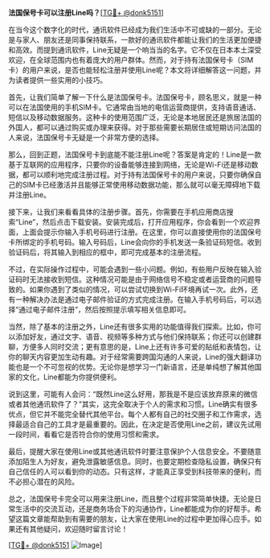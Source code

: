 **法国保号卡可以注册Line吗？**[[TG💪+ @donk5151](https://t.me/s/donk5151)]

在当今这个数字化的时代，通讯软件已经成为我们生活中不可或缺的一部分。无论是与家人、朋友还是同事保持联系，一款好的通讯软件都能让我们的生活更加便捷和高效。而提到通讯软件，Line无疑是一个响当当的名字。它不仅在日本本土深受欢迎，在全球范围内也有着庞大的用户群体。然而，对于持有法国保号卡（SIM卡）的用户来说，是否也能轻松注册并使用Line呢？本文将详细解答这一问题，并为读者提供一些实用的小技巧。

首先，让我们简单了解一下什么是法国保号卡。法国保号卡，顾名思义，就是一种可以在法国使用的手机SIM卡。它通常由当地的电信运营商提供，支持语音通话、短信以及移动数据服务。这种卡的使用范围广泛，无论是本地居民还是旅居法国的外国人，都可以通过购买或办理来获得。对于那些需要长期居住或短期访问法国的人来说，法国保号卡无疑是一个非常方便的选择。

那么，回到正题，法国保号卡到底能不能注册Line呢？答案是肯定的！Line是一款基于互联网的应用程序，只要你的设备能够连接到网络，无论是Wi-Fi还是移动数据，都可以顺利地完成注册过程。对于持有法国保号卡的用户来说，只要你确保自己的SIM卡已经激活并且能够正常使用移动数据功能，那么就可以毫无障碍地下载并注册Line。

接下来，让我们来看看具体的注册步骤。首先，你需要在手机应用商店搜索“Line”，然后点击下载安装。安装完成后，打开应用程序，你会看到一个欢迎界面，上面会提示你输入手机号码进行注册。在这里，你可以直接使用你的法国保号卡所绑定的手机号码。输入号码后，Line会向你的手机发送一条验证码短信。收到验证码后，将其输入到相应的框中，即可完成基本的注册流程。

不过，在实际操作过程中，可能会遇到一些小问题。例如，有些用户反映在输入验证码时无法接收到短信。这种情况可能是由于网络信号不稳定或者运营商的问题导致的。如果你遇到了类似的情况，可以尝试切换到Wi-Fi环境再试一次。此外，还有一种解决办法是通过电子邮件验证的方式完成注册。在输入手机号码后，可以选择“通过电子邮件注册”，然后按照提示填写相关信息即可。

当然，除了基本的注册之外，Line还有很多实用的功能值得我们探索。比如，你可以添加好友，通过文字、语音、视频等多种方式与他们保持联系；你还可以创建群聊，方便多人同时交流；更有意思的是，Line上还有许多可爱的贴纸和表情包，让你的聊天内容更加生动有趣。对于经常需要跨国沟通的人来说，Line的强大翻译功能也是一个不可忽视的优势。无论你是想学习一门新语言，还是单纯想了解其他国家的文化，Line都能为你提供便利。

说到这里，可能有人会问：“既然Line这么好用，那我是不是应该放弃原来的微信或者其他通讯软件了？”其实，这完全取决于个人的需求和习惯。Line确实有很多优点，但它并不能完全替代其他平台。每个人都有自己的社交圈子和工作需求，选择最适合自己的工具才是最重要的。因此，在决定是否使用Line之前，建议先试用一段时间，看看它是否符合你的使用习惯和需求。

最后，提醒大家在使用Line或其他通讯软件时要注意保护个人信息安全。不要随意添加陌生人为好友，避免泄露敏感信息。同时，也要定期检查隐私设置，确保只有自己信任的人可以看到你的动态。只有这样，才能真正享受到科技带来的便利，而不必担心潜在的风险。

总之，法国保号卡完全可以用来注册Line，而且整个过程非常简单快捷。无论是日常生活中的交流互动，还是商务场合下的沟通协作，Line都能成为你的好帮手。希望这篇文章能帮助到有需要的朋友，让大家在使用Line的过程中更加得心应手。如果还有其他疑问，欢迎随时留言讨论！

[[TG💪+ @donk5151](https://t.me/s/donk5151) ![Image](https://i.postimg.cc/rwNCRYN7/Snipaste-2025-04-30-17-27-05.png)]